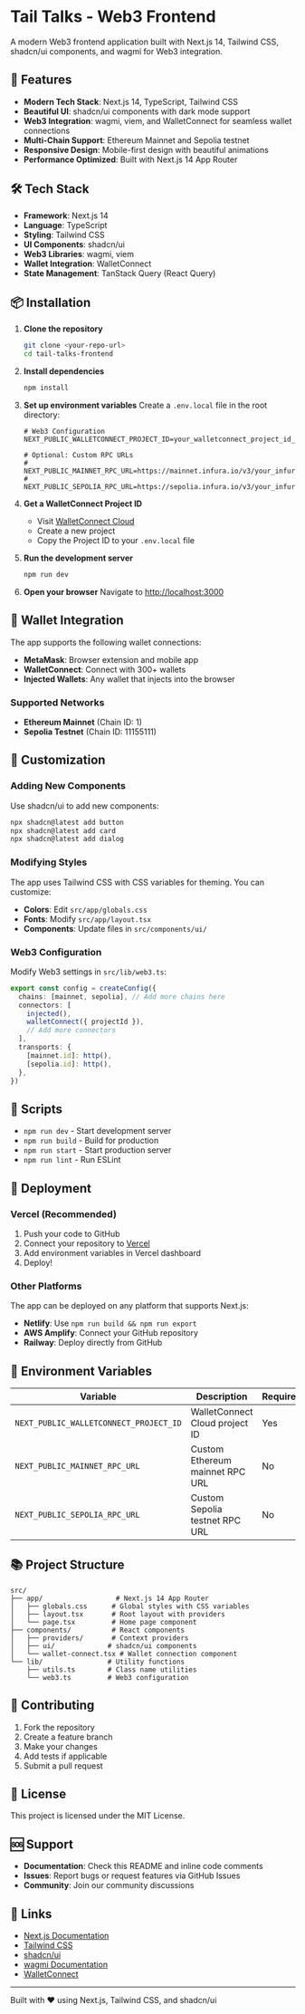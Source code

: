# Tail Talks - Web3 Frontend

A modern Web3 frontend application built with Next.js 14, Tailwind CSS, shadcn/ui components, and wagmi for Web3 integration.

## 🚀 Features

- **Modern Tech Stack**: Next.js 14, TypeScript, Tailwind CSS
- **Beautiful UI**: shadcn/ui components with dark mode support
- **Web3 Integration**: wagmi, viem, and WalletConnect for seamless wallet connections
- **Multi-Chain Support**: Ethereum Mainnet and Sepolia testnet
- **Responsive Design**: Mobile-first design with beautiful animations
- **Performance Optimized**: Built with Next.js 14 App Router

## 🛠️ Tech Stack

- **Framework**: Next.js 14
- **Language**: TypeScript
- **Styling**: Tailwind CSS
- **UI Components**: shadcn/ui
- **Web3 Libraries**: wagmi, viem
- **Wallet Integration**: WalletConnect
- **State Management**: TanStack Query (React Query)

## 📦 Installation

1. **Clone the repository**
   ```bash
   git clone <your-repo-url>
   cd tail-talks-frontend
   ```

2. **Install dependencies**
   ```bash
   npm install
   ```

3. **Set up environment variables**
   Create a `.env.local` file in the root directory:
   ```env
   # Web3 Configuration
   NEXT_PUBLIC_WALLETCONNECT_PROJECT_ID=your_walletconnect_project_id_here
   
   # Optional: Custom RPC URLs
   # NEXT_PUBLIC_MAINNET_RPC_URL=https://mainnet.infura.io/v3/your_infura_key
   # NEXT_PUBLIC_SEPOLIA_RPC_URL=https://sepolia.infura.io/v3/your_infura_key
   ```

4. **Get a WalletConnect Project ID**
   - Visit [WalletConnect Cloud](https://cloud.walletconnect.com/)
   - Create a new project
   - Copy the Project ID to your `.env.local` file

5. **Run the development server**
   ```bash
   npm run dev
   ```

6. **Open your browser**
   Navigate to [http://localhost:3000](http://localhost:3000)

## 🔗 Wallet Integration

The app supports the following wallet connections:

- **MetaMask**: Browser extension and mobile app
- **WalletConnect**: Connect with 300+ wallets
- **Injected Wallets**: Any wallet that injects into the browser

### Supported Networks

- **Ethereum Mainnet** (Chain ID: 1)
- **Sepolia Testnet** (Chain ID: 11155111)

## 🎨 Customization

### Adding New Components

Use shadcn/ui to add new components:

```bash
npx shadcn@latest add button
npx shadcn@latest add card
npx shadcn@latest add dialog
```

### Modifying Styles

The app uses Tailwind CSS with CSS variables for theming. You can customize:

- **Colors**: Edit `src/app/globals.css`
- **Fonts**: Modify `src/app/layout.tsx`
- **Components**: Update files in `src/components/ui/`

### Web3 Configuration

Modify Web3 settings in `src/lib/web3.ts`:

```typescript
export const config = createConfig({
  chains: [mainnet, sepolia], // Add more chains here
  connectors: [
    injected(),
    walletConnect({ projectId }),
    // Add more connectors
  ],
  transports: {
    [mainnet.id]: http(),
    [sepolia.id]: http(),
  },
})
```

## 📝 Scripts

- `npm run dev` - Start development server
- `npm run build` - Build for production
- `npm run start` - Start production server
- `npm run lint` - Run ESLint

## 🚀 Deployment

### Vercel (Recommended)

1. Push your code to GitHub
2. Connect your repository to [Vercel](https://vercel.com)
3. Add environment variables in Vercel dashboard
4. Deploy!

### Other Platforms

The app can be deployed on any platform that supports Next.js:

- **Netlify**: Use `npm run build && npm run export`
- **AWS Amplify**: Connect your GitHub repository
- **Railway**: Deploy directly from GitHub

## 🔧 Environment Variables

| Variable | Description | Required |
|----------|-------------|----------|
| `NEXT_PUBLIC_WALLETCONNECT_PROJECT_ID` | WalletConnect Cloud project ID | Yes |
| `NEXT_PUBLIC_MAINNET_RPC_URL` | Custom Ethereum mainnet RPC URL | No |
| `NEXT_PUBLIC_SEPOLIA_RPC_URL` | Custom Sepolia testnet RPC URL | No |

## 📚 Project Structure

```
src/
├── app/                  # Next.js 14 App Router
│   ├── globals.css      # Global styles with CSS variables
│   ├── layout.tsx       # Root layout with providers
│   └── page.tsx         # Home page component
├── components/          # React components
│   ├── providers/       # Context providers
│   ├── ui/             # shadcn/ui components
│   └── wallet-connect.tsx # Wallet connection component
└── lib/                # Utility functions
    ├── utils.ts        # Class name utilities
    └── web3.ts         # Web3 configuration
```

## 🤝 Contributing

1. Fork the repository
2. Create a feature branch
3. Make your changes
4. Add tests if applicable
5. Submit a pull request

## 📄 License

This project is licensed under the MIT License.

## 🆘 Support

- **Documentation**: Check this README and inline code comments
- **Issues**: Report bugs or request features via GitHub Issues
- **Community**: Join our community discussions

## 🔗 Links

- [Next.js Documentation](https://nextjs.org/docs)
- [Tailwind CSS](https://tailwindcss.com/docs)
- [shadcn/ui](https://ui.shadcn.com)
- [wagmi Documentation](https://wagmi.sh)
- [WalletConnect](https://walletconnect.com)

---

Built with ❤️ using Next.js, Tailwind CSS, and shadcn/ui
